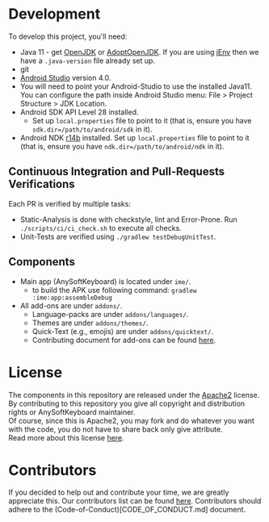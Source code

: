 # Development

To develop this project, you'll need:
 * Java 11 - get [OpenJDK](https://jdk.java.net/archive/) or [AdoptOpenJDK](https://adoptopenjdk.net/releases.html?variant=openjdk11&jvmVariant=hotspot). If you are using [jEnv](https://www.jenv.be/) then we have a `.java-version` file already set up.
 * git
 * [Android Studio](https://developer.android.com/studio/install) version 4.0.
 * You will need to point your Android-Studio to use the installed Java11. You can configure the path inside Android Studio menu: File > Project Structure > JDK Location.
 * Android SDK API Level 28 installed.
    * Set up `local.properties` file to point to it (that is, ensure you have `sdk.dir=/path/to/android/sdk` in it).
 * Android NDK [r14b](https://developer.android.com/ndk/downloads/older_releases.html) installed.
    Set up `local.properties` file to point to it (that is, ensure you have `ndk.dir=/path/to/android/ndk` in it).

## Continuous Integration and Pull-Requests Verifications
Each PR is verified by multiple tasks:
 * Static-Analysis is done with checkstyle, lint and Error-Prone. Run `./scripts/ci/ci_check.sh` to execute all checks.
 * Unit-Tests are verified using `./gradlew testDebugUnitTest`. 

## Components
* Main app (AnySoftKeyboard) is located under `ime/`.
    * to build the APK use following command: `gradlew :ime:app:assembleDebug`
* All add-ons are under `addons/`.
    * Language-packs are under `addons/languages/`.
    * Themes are under `addons/themes/`.
    * Quick-Text (e.g., emojis) are under `addons/quicktext/`.
    * Contributing document for add-ons can be found [here](addons/CONTRIBUTING.md).

# License
The components in this repository are released under the [Apache2](https://www.apache.org/licenses/LICENSE-2.0) license.
By contributing to this repository you give all copyright and distribution rights or AnySoftKeyboard maintainer.<br/>
Of course, since this is Apache2, you may fork and do whatever you want with the code, you do not have to share back only give attribute.<br/>
Read more about this license [here](https://tldrlegal.com/license/apache-license-2.0-(apache-2.0)).

# Contributors
If you decided to help out and contribute your time, we are greatly appreciate this.
Our contributors list can be found [here](CONTRIBUTORS.md).
Contributors should adhere to the (Code-of-Conduct)[CODE_OF_CONDUCT.md] document.
